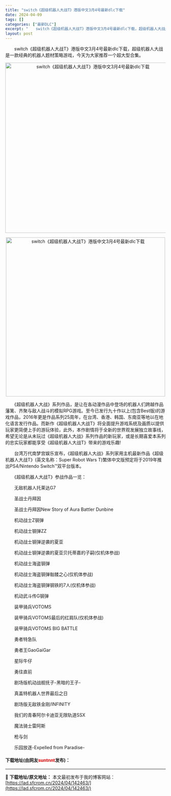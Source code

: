 ```yaml
---
title: "switch《超级机器人大战T》港版中文3月4号最新dlc下载"
date: 2024-04-09
tags: []
categories: ["最新DLC"]
excerpt: "　　switch《超级机器人大战T》港版中文3月4号最新dlc下载，超级机器人大战是一款经典的机器人题材策略游戏，今天为大家推荐一个超大型合集。 　　《超级机器人大战》系列作品，是让在各动漫作品中登场的机器人们跨越作品藩篱、齐聚与敌人战斗的模拟RPG游戏。至今已发行九十作以上(包含Best版)的游戏&hellip;"
layout: post
---
```


 <p>　　switch《超级机器人大战T》港版中文3月4号最新dlc下载，超级机器人大战是一款经典的机器人题材策略游戏，今天为大家推荐一个超大型合集。</p> <p align="center"><img align="" border="0" src="https://lad.sfcrom.cn/wp-content/uploads/2024/04/20240409_661507cdb20bf.webp" width="535" alt="switch《超级机器人大战T》港版中文3月4号最新dlc下载" /></p> <p align="center"><img align="" border="0" src="https://lad.sfcrom.cn/wp-content/uploads/2024/04/20240409_661507ce0e062.webp" width="500" alt="switch《超级机器人大战T》港版中文3月4号最新dlc下载" /></p> <p>　　《超级机器人大战》系列作品，是让在各动漫作品中登场的机器人们跨越作品藩篱、齐聚与敌人战斗的模拟RPG游戏。至今已发行九十作以上(包含Best版)的游戏作品，2016年更是作品系列25周年，在台湾、香港、韩国、东南亚等地以在地化语言发行作品。而新作《超级机器人大战T》将全面提升游戏系统及画质以提供玩家更简便上手的游玩体验，此外，本作剧情将于全新的世界观发展独立故事线，希望无论是从未玩过《超级机器人大战》系列作品的新玩家，或是长期喜爱本系列的忠实玩家都能享受《超级机器人大战T》带来的游戏乐趣!</p> <p>　　台湾万代南梦宫娱乐宣布，《超级机器人大战》系列家用主机最新作品《超级机器人大战T》(英文名称：Super Robot Wars T)繁体中文版预定将于2019年推出PS4/Nintendo Switch&trade;双平台版本。</p> <p>　　《超级机器人大战T》参战作品一览：</p> <p>　　无敌机器人托莱达G7</p> <p>　　圣战士丹拜因</p> <p>　　圣战士丹拜因New Story of Aura Battler Dunbine</p> <p>　　机动战士&Zeta;钢弹</p> <p>　　机动战士钢弹&Zeta;&Zeta;</p> <p>　　机动战士钢弹逆袭的夏亚</p> <p>　　机动战士钢弹逆袭的夏亚贝托蒂嘉的子嗣(仅机体参战)</p> <p>　　机动战士海盗钢弹</p> <p>　　机动战士海盗钢弹骷髅之心(仅机体参战)</p> <p>　　机动战士海盗钢弹钢铁的7人(仅机体参战)</p> <p>　　机动武斗传G钢弹</p> <p>　　装甲骑兵VOTOMS</p> <p>　　装甲骑兵VOTOMS最后的红肩队(仅机体参战)</p> <p>　　装甲骑兵VOTOMS BIG BATTLE</p> <p>　　勇者特急队</p> <p>　　勇者王GaoGaiGar</p> <p>　　星际牛仔</p> <p>　　勇往直前</p> <p>　　剧场版机动战舰抚子-黑暗的王子-</p> <p>　　真盖特机器人世界最后之日</p> <p>　　剧场版无敌铁金刚/INFINITY</p> <p>　　我们的青春阿尔卡迪亚无限轨道SSX</p> <p>　　魔法骑士雷阿斯</p> <p>　　枪与剑</p> <p>　　乐园放逐-Expelled from Paradise-</p> <p><h4>下载地址(由网友<font color="red">suntnnt</font>发布)：</h4></p> 

---
📖 **下载地址/原文地址：** 本文最初发布于我的博客网站：[https://lad.sfcrom.cn/2024/04/142463/](https://lad.sfcrom.cn/2024/04/142463/)
